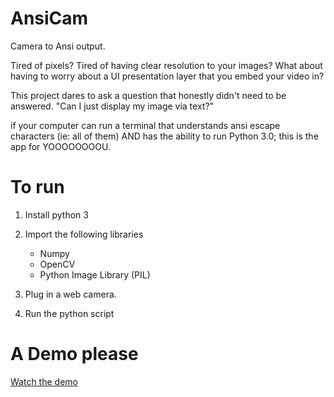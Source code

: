 # AnsiCam
Camera to Ansi output.

Tired of pixels? Tired of having clear resolution to your images?
What about having to worry about a UI presentation layer that you embed your video in?

This project dares to ask a question that honestly didn't need to be answered.
"Can I just display my image via text?"

if your computer can run a terminal that understands ansi escape characters (ie: all of them) AND has the ability to run Python 3.0; this is the app for YOOOOOOOOU.

# To run
1) Install python 3
2) Import the following libraries
   - Numpy
   - OpenCV
   - Python Image Library (PIL)
  
3) Plug in a web camera.
4) Run the python script

# A Demo please

[Watch the demo](https://github.com/the60ftatomicman/AnsiCam/blob/main/examples/ansi.mp4)



